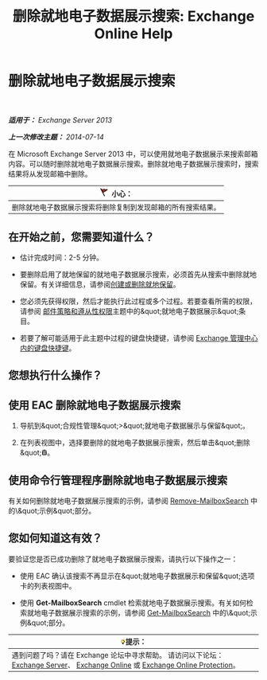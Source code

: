﻿---
title: '删除就地电子数据展示搜索: Exchange Online Help'
TOCTitle: 删除就地电子数据展示搜索
ms:assetid: 78461a78-1255-4a26-9d36-c6b8eb82a4f9
ms:mtpsurl: https://technet.microsoft.com/zh-cn/library/Dd298078(v=EXCHG.150)
ms:contentKeyID: 50490868
ms.date: 05/23/2018
mtps_version: v=EXCHG.150
ms.translationtype: MT
---

# 删除就地电子数据展示搜索

 

_**适用于：** Exchange Server 2013_

_**上一次修改主题：** 2014-07-14_

在 Microsoft Exchange Server 2013 中，可以使用就地电子数据展示来搜索邮箱内容。可以随时删除就地电子数据展示搜索。删除就地电子数据展示搜索时，搜索结果将从发现邮箱中删除。

<table>
<thead>
<tr class="header">
<th><img src="images/Dd876845.Caution(EXCHG.150).gif" title="小心" alt="小心" />小心：</th>
</tr>
</thead>
<tbody>
<tr class="odd">
<td>删除就地电子数据展示搜索将删除复制到发现邮箱的所有搜索结果。</td>
</tr>
</tbody>
</table>


## 在开始之前，您需要知道什么？

  - 估计完成时间：2-5 分钟。

  - 要删除启用了就地保留的就地电子数据展示搜索，必须首先从搜索中删除就地保留。有关详细信息，请参阅[创建或删除就地保留](create-or-remove-an-in-place-hold-exchange-2013-help.md)。

  - 您必须先获得权限，然后才能执行此过程或多个过程。若要查看所需的权限，请参阅 [邮件策略和遵从性权限](messaging-policy-and-compliance-permissions-exchange-2013-help.md)主题中的\&quot;就地电子数据展示\&quot;条目。

  - 若要了解可能适用于此主题中过程的键盘快捷键，请参阅 [Exchange 管理中心内的键盘快捷键](keyboard-shortcuts-in-the-exchange-admin-center-exchange-online-protection-help.md)。

## 您想执行什么操作？

## 使用 EAC 删除就地电子数据展示搜索

1.  导航到\&quot;合规性管理\&quot;\>\&quot;就地电子数据展示与保留\&quot;。

2.  在列表视图中，选择要删除的就地电子数据展示搜索，然后单击\&quot;删除\&quot;![删除图标](images/JJ657511.14f639f6-61e8-4418-bbfb-0db14de9d2f5(EXCHG.150).gif "删除图标")。

## 使用命令行管理程序删除就地电子数据展示搜索

有关如何删除就地电子数据展示搜索的示例，请参阅 [Remove-MailboxSearch](https://technet.microsoft.com/zh-cn/library/dd298130\(v=exchg.150\)) 中的\&quot;示例\&quot;部分。

## 您如何知道这有效？

要验证您是否已成功删除了就地电子数据展示搜索，请执行以下操作之一：

  - 使用 EAC 确认该搜索不再显示在\&quot;就地电子数据展示和保留\&quot;选项卡的列表视图中。

  - 使用 **Get-MailboxSearch** cmdlet 检索就地电子数据展示搜索。有关如何检索就地电子数据展示搜索的示例，请参阅 [Get-MailboxSearch](https://technet.microsoft.com/zh-cn/library/dd351021\(v=exchg.150\)) 中的\&quot;示例\&quot;部分。

<table>
<thead>
<tr class="header">
<th><img src="images/Bb124558.tip(EXCHG.150).gif" title="提示" alt="提示" />提示：</th>
</tr>
</thead>
<tbody>
<tr class="odd">
<td>遇到问题了吗？请在 Exchange 论坛中寻求帮助。 请访问以下论坛：<a href="https://go.microsoft.com/fwlink/p/?linkid=60612">Exchange Server</a>、 <a href="https://go.microsoft.com/fwlink/p/?linkid=267542">Exchange Online</a> 或 <a href="https://go.microsoft.com/fwlink/p/?linkid=285351">Exchange Online Protection</a>。</td>
</tr>
</tbody>
</table>

